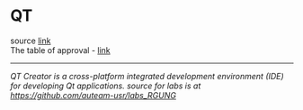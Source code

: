 # QT
source [link](https://github.com/auteam-usr/labs_RGUNG/tree/qt)  <br>
The table of approval - [link](https://docs.google.com/spreadsheets/d/1-SbQd7OGTw_Oq1YQgsSbNO1CwjXK0eglEy_Kch2QCcI/edit?usp=sharing)



---
_QT Creator is a cross-platform integrated development environment (IDE) for developing Qt applications.
source for labs is at https://github.com/auteam-usr/labs_RGUNG_
